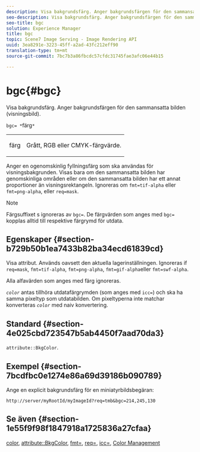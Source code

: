 ```yaml
---
description: Visa bakgrundsfärg. Anger bakgrundsfärgen för den sammansatta bilden (visningsbild).
seo-description: Visa bakgrundsfärg. Anger bakgrundsfärgen för den sammansatta bilden (visningsbild).
seo-title: bgc
solution: Experience Manager
title: bgc
topic: Scene7 Image Serving - Image Rendering API
uuid: 3ea8291e-3223-45ff-a2ad-43fc212eff90
translation-type: tm+mt
source-git-commit: 7bc7b3a86fbcdc57cfdc31745fae3afc06e44b15

---
```



# bgc{#bgc}

Visa bakgrundsfärg. Anger bakgrundsfärgen för den sammansatta bilden (visningsbild).

`bgc= *`färg`*`

<table id="simpletable_998CF426296945FEA48D19E33B71A17E"> 
 <tr class="strow"> 
  <td class="stentry"> <p><span class="codeph"> <span class="varname"> färg</span></span> </p> </td> 
  <td class="stentry"> <p>Grått, RGB eller CMYK-färgvärde. </p></td> 
 </tr> 
</table>

Anger en ogenomskinlig fyllningsfärg som ska användas för visningsbakgrunden. Visas bara om den sammansatta bilden har genomskinliga områden eller om den sammansatta bilden har ett annat proportioner än visningsrektangeln. Ignoreras om `fmt=tif-alpha` eller `fmt=png-alpha`, eller `req=mask`.

>[!NOTE]
>
>Färgsuffixet s ignoreras av `bgc=`. De färgvärden som anges med `bgc=` kopplas alltid till respektive färgrymd för utdata.

## Egenskaper {#section-b729b50b1ea7433b82ba34ecd61839cd}

Visa attribut. Används oavsett den aktuella lagerinställningen. Ignoreras if `req=mask`, `fmt=tif-alpha`, `fmt=png-alpha`, `fmt=gif-alpha`eller `fmt=swf-alpha`.

Alla alfavärden som anges med färg ignoreras.

*`color`* antas tillhöra utdatafärgrymden (som anges med `icc=`) och ska ha samma pixeltyp som utdatabilden. Om pixeltyperna inte matchar konverteras *`color`* med naiv konvertering.

## Standard {#section-4e025cbd723547b5ab4450f7aad70da3}

`attribute::BkgColor`.

## Exempel {#section-7bcdfbc0e1274e86a69d39186b090789}

Ange en explicit bakgrundsfärg för en miniatyrbildsbegäran:

`http://server/myRootId/myImageId?req=tmb&bgc=214,245,130`

## Se även {#section-1e55f9f98f1847918a1725836a27cfaa}

[color](../../../../../is-api/http-ref/image-serving-api-ref/c-http-protocol-reference/c-data-types/r-is-http-color.md#reference-0fdb264a3aed4bd78451bb55311f6e93), [attribute::BkgColor](../../../../../is-api/image-catalog/image-serving-api-ref/c-image-catalog-reference/c-attributes-reference/r-bkgcolor.md#reference-ed53106ee50442d7a2dd3e1f60e6f0f8), [fmt=](../../../../../is-api/http-ref/image-serving-api-ref/c-http-protocol-reference/c-command-reference/r-is-http-fmt.md#reference-cdf10043423b45ba9fe15157fb3ae37a), [req=](../../../../../is-api/http-ref/image-serving-api-ref/c-http-protocol-reference/c-command-reference/r-req/r-req.md#reference-907cdb4a97034db7ad94695f25552e76), [icc=](../../../../../is-api/http-ref/image-serving-api-ref/c-http-protocol-reference/c-command-reference/r-icc.md#reference-182b5679e21e4df3b4d330535a5a7517), [Color Management](../../../../../is-api/http-ref/image-serving-api-ref/c-http-protocol-reference/c-syntax-and-features/r-color-management.md#reference-c7e4a72d589145189f7e4bcb6b4544d7)
